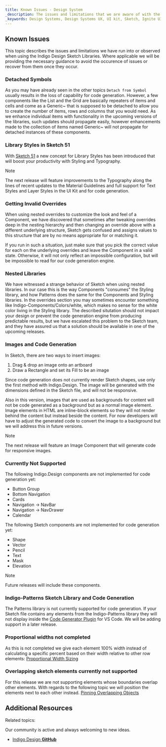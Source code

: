 ```yaml
---
title: Known Issues - Design System
_description: The issues and limitations that we are aware of with the guidance how to avoid or recover in case you run into them. 
_keywords: Design Systems, Design Systems UX, UI kit, Sketch, Ignite UI for Angular, Sketch to Angular, Sketch to Angular, Angular, Angular Design System, Export code from Sketch, Design Kits for Angular, Sketch HTML, Sketch to HTML, Sketch UI kits
---
```


## Known Issues

This topic describes the issues and limitations we have run into or observed when using the Indigo Design Sketch Libraries. Where applicable we will be providing the necessary guidance to avoid the occurence of issues or recover from them once they occur.

### Detached Symbols

As you may have already seen in the other topics `Detach from Symbol` usually results in the loss of capability for code generation. However, a few components like the List and the Grid are basically repeaters of items and cells and come as a Generic~ that is supposed to be detached to allow you to create the number of items, rows and columns that you would need. As we enhance individual items with functionality in the upcoming versions of the libraries, such updates should propagate easily, however enhancements made to the collection of items named Generic~ will not propagate for detached instances of these components.

### Library Styles in Sketch 51

With [Sketch 51](https://www.sketchapp.com/updates/#version-51) a new concept for Library Styles has been introduced that will boost your productivity with Styling and Typography.

> [!Note]
> The next release will feature improvements to the Typography along the lines of recent updates to the Material Guidelines and full support for Text Styles and Layer Styles in the UI Kit and for code generation.

### Getting Invalid Overrides

When using nested overrides to customize the look and feel of a Component, we have discovered that sometimes after tweaking overrides deep in the nesting hierarchy and then changing an override above with a different underlying structure, Sketch gets confused and assigns values to this structure that are by no means appropriate for or matching it.

If you run in such a situation, just make sure that you pick the correct value for each on the underlying overrides and leave the Component in a valid state. Otherwise, it will not only reflect an impossible configuration, but will be impossible to read for our code generation engine.

### Nested Libraries

We have witnessed a strange behavior of Sketch when using nested libraries. In our case this is the way Components "consumes" the Styling library, and how Patterns does the same for the Components and Styling libraries. In the overrides section you may sometimes encounter something like Indigo-Components/Colors/white, which makes no sense for the white color living in the Styling library. The described situtation should not impact your design or prevent the code generation engine from producing predictable results, but we have escalated this problem to the Sketch team, and they have assured us that a solution should be available in one of the upcoming releases.

### Images and Code Generation

In Sketch, there are two ways to insert images:

1.  Drag & drop an image onto an artboard
2.  Draw a Rectangle and set its Fill to be an image

Since code generation does not currently render Sketch shapes, use only the first method with Indigo.Design. The image will be generated with the dimensions defined in the Sketch file, and will not be responsive.

Also in this version, images that are used as backgrounds for content will not be code generated as a background but as a normal image element.  Image elements in HTML are inline-block elements so they will not render behind the content but instead beside the content.  For now developers will have to adjust the generated code to convert the image to a background but we will address this in future versions.

> [!Note]
> The next release will feature an Image Component that will generate code for responsive images.

### Currently Not Supported

The following Indigo.Design components are not implemented for code generation yet:

* Button Group
* Bottom Navigation
* Cards
* Navigation -> NavBar
* Navigation -> NavDrawer
* Calendar

The following Sketch components are not implemented for code generation yet:

* Shape
* Vector
* Pencil
* Text
* Mask
* Elevation

> [!Note]
> Future releases will include these components.

### Indigo-Patterns Sketch Library and Code Generation

The Patterns library is not currently supported for code generation.  If your Sketch file contains any elements from the Indigo-Patterns library they will not display inside the [Code Generator Plugin](codegen/vscode-plugin.md) for VS Code. We will be adding support in a later release.

### Proportional widths not completed

As this is not completed we give each element 100% width instead of calculating a specific percent based on their width relative to other row elements:
[Proportional Width Sizing](codegen/layout-codegen.md#proportional-width-sizing)

### Overlapping sketch elements currently not supported

For this release we are not supporting elements whose boundaries overlap other elements. With regards to the following topic we will position the elements next to each other instead.
[Pinning Overlapping Objects](codegen/layout-codegen.md#pinning-overlapping-objects)

## Additional Resources

Related topics:

Our community is active and always welcoming to new ideas.

- [Indigo Design **GitHub**](https://github.com/IgniteUI/design-system-docfx)
